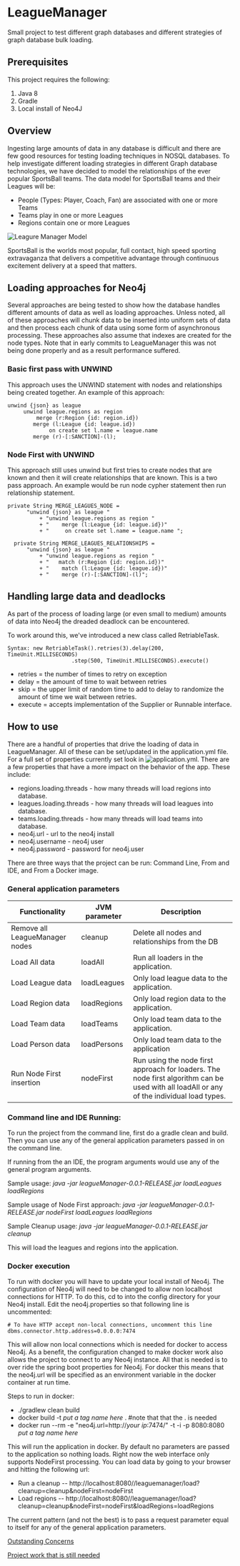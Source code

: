 # LeagueManager
Small project to test different graph databases and different strategies of graph database bulk loading.

## Prerequisites

This project requires the following:

1. Java 8
2. Gradle
3. Local install of Neo4J

## Overview

Ingesting large amounts of data in any database is difficult and there are few good
resources for testing loading techniques in NOSQL databases. To help investigate
different loading strategies in different Graph database technologies, we have decided
to model the relationships of the ever popular SportsBall teams.  The data model for
SportsBall teams and their Leagues will be:

 * People (Types: Player, Coach, Fan) are associated with one or more Teams
 * Teams play in one or more Leagues
 * Regions contain one or more Leagues

 ![Leagure Manager Model](./docs/LeagueManagerModel.png)

SportsBall is the worlds most popular, full contact, high speed sporting extravaganza that delivers
a competitive advantage through continuous excitement delivery at a speed that matters.

## Loading approaches for Neo4j

Several approaches are being tested to show how the database handles different amounts of data as
well as loading approaches.  Unless noted, all of these approaches will chunk data to be inserted into
uniform sets of data and then process each chunk of data using some form of asynchronous processing.
These approaches also assume that indexes are created for the node types. Note that in early commits to
LeagueManager this was not being done properly and as a result performance suffered.

### Basic first pass with UNWIND

This approach uses the UNWIND statement with nodes and relationships being created together.
An example of this approach:

    unwind {json} as league
         unwind league.regions as region
             merge (r:Region {id: region.id}) 
            merge (l:League {id: league.id})
                 on create set l.name = league.name
            merge (r)-[:SANCTION]-(l);


### Node First with UNWIND
This approach still uses unwind but first tries to create nodes that are known and then it will create relationships that
are known.  This is a two pass approach.  An example would be run node cypher statement then run
relationship statement.

    private String MERGE_LEAGUES_NODE =
          "unwind {json} as league "
              + "unwind league.regions as region "
              + "    merge (l:League {id: league.id})"
              + "     on create set l.name = league.name ";

      private String MERGE_LEAGUES_RELATIONSHIPS =
          "unwind {json} as league "
              + "unwind league.regions as region "
              + "   match (r:Region {id: region.id})"
              + "    match (l:League {id: league.id})"
              + "    merge (r)-[:SANCTION]-(l)";

## Handling large data and deadlocks
As part of the process of loading large (or even small to medium) amounts of data into Neo4j the dreaded deadlock can be encountered.

To work around this, we've introduced a new class called RetriableTask.
```
Syntax: new RetriableTask().retries(3).delay(200, TimeUnit.MILLISECONDS)
                    .step(500, TimeUnit.MILLISECONDS).execute()
```
* retries = the number of times to retry on exception
* delay = the amount of time to wait between retries
* skip = the upper limit of random time to add to delay to randomize the amount of time we wait between retries.
* execute = accepts implementation of the Supplier or Runnable interface.

## How to use

There are a handful of properties that drive the loading of data in LeagueManager.  All of these
can be set/updated in the application.yml file.
For a full set of properties currently set look in ![application.yml](./src/main/resources/application.yml).
There are a few properties that have a more impact on the behavior of the app.  These include:

* regions.loading.threads - how many threads will load regions into database.
* leagues.loading.threads - how many threads will load leagues into database.
* teams.loading.threads - how many threads will load teams into database.
* neo4j.url - url to the neo4j install
* neo4j.username - neo4j user
* neo4j.password - password for neo4j.user

There are three ways that the project can be run: Command Line, From and IDE, and From a Docker image.

### General application parameters

|Functionality |JVM parameter |Description|
|---|---|---|
| Remove all LeagueManager nodes | cleanup | Delete all nodes and relationships from the DB |
| Load All data | loadAll  |Run all loaders in the application.   |
| Load League data  | loadLeagues  | Only load league data to the application.  |
| Load Region data  | loadRegions  | Only load region data to the application. |
| Load Team data | loadTeams | Only load team data to the application. |
| Load Person data | loadPersons | Only load team data to the application |
| Run Node First insertion | nodeFirst | Run using the node first approach for loaders.  The node first algorithm can be used with all loadAll or any of the individual load types.|

### Command line and IDE Running:

To run the project from the command line, first do a gradle clean and build.  Then you can use any
of the general application parameters passed in on the command line.

If running from the an IDE, the program arguments would use any of the general program arguments.

Sample usage: *java -jar leagueManager-0.0.1-RELEASE.jar loadLeagues loadRegions*

Sample usage of Node First approach: *java -jar leagueManager-0.0.1-RELEASE.jar nodeFirst loadLeagues loadRegions*

Sample Cleanup usage: *java -jar leagueManager-0.0.1-RELEASE.jar cleanup*

This will load the leagues and regions into the application.

### Docker execution

To run with docker you will have to update your local install of Neo4j.  The configuration of Neo4j
will need to be changed to allow non localhost connections for HTTP.  To do this, cd to into the config
directory for your Neo4j install.  Edit the neo4j.properties so that following line is uncommented:
```
# To have HTTP accept non-local connections, uncomment this line
dbms.connector.http.address=0.0.0.0:7474
```
This will allow non local connections which is needed for docker to access Neo4j. As a benefit,
the configuration changed to make docker work also allows the project to connect to any Neo4j instance.
All that is needed is to over ride the spring boot properties for Neo4j.  For docker this means that
 the neo4j.url will be specified as an environment variable in the docker container at run time.

 Steps to run in docker:

* ./gradlew clean build
*  docker build -t *put a tag name here* .  #note that that the . is needed
* docker run  --rm -e "neo4j.url=http://*your ip*:7474/" -t -i -p 8080:8080 *put a tag name here*

This will run the application in docker.  By default no parameters are passed to the application so nothing loads.
Right now the web interface only supports NodeFirst processing.
You can load data by going to your browser and hitting the following url:

* Run a cleanup -- http://localhost:8080//leaguemanager/load?cleanup=cleanup&nodeFirst=nodeFirst
* Load regions -- http://localhost:8080//leaguemanager/load?cleanup=cleanup&nodeFirst=nodeFirst&loadRegions=loadRegions

The current pattern (and not the best) is to pass a request parameter equal to itself for any of
the general application parameters.

[Outstanding Concerns](./docs/outstanding_concerns.md)

[Project work that is still needed](./docs/TODOs.md)
